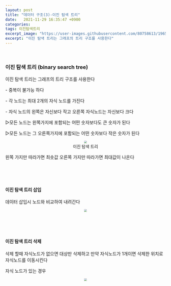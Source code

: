 ```yaml
---
layout: post
title: "데이터 구조(3)-이진 탐색 트리"
date:   2021-11-29 16:35:47 +0900
categories:
tags: 이진탐색트리
excerpt_image: "https://user-images.githubusercontent.com/80758613/196592904-6625649c-b229-4385-8318-9c478d2802a2.png"
excerpt: "이진 탐색 트리는 그래프의 트리 구조를 사용한다"
---
```


﻿﻿

### **이진 탐색 트리 (binary search tree)**

이진 탐색 트리는 그래프의 트리 구조를 사용한다

\- 중복이 불가능 하다

\- 각 노드는 최대 2개의 자식 노드를 가진다

\- 자식 노드의 왼쪽은 자신보다 작고 오른쪽 자식노드는 자신보다 크다

▷모든 노드는 왼쪽가지에 포함되는 어떤 숫자보다도 큰 숫자가 된다

▷모든 노드는 그 오른쪽가지에 포함되는 어떤 숫자보다 작은 숫자가 된다

<center>
<img src="https://user-images.githubusercontent.com/80758613/196592904-6625649c-b229-4385-8318-9c478d2802a2.png" style="zoom:50%;">
</center>			
<center><font size = "2em">이진 탐색 트리</font></center>

﻿왼쪽 가지만 따라가면 최솟값 오른쪽 가지만 따라가면 최대값이 나온다

&nbsp;

﻿

#### **이진 탐색 트리 삽입**

데이터 삽입시 노드와 비교하여 내려간다

<center>
<img src="https://user-images.githubusercontent.com/80758613/196592807-30797b86-507e-4e2c-8af2-ec11c3ef1bb6.png" style="zoom:50%;">
</center>

&nbsp;

&nbsp;

#### **이진 탐색 트리 삭제**

삭제 할때 자식노드가 없으면 대상만 삭제하고 만약 자식노드가 1개이면 삭제한 위치로 자식노드를 이동시킨다

자식 노드가 있는 경우

<center>
<img src="https://user-images.githubusercontent.com/80758613/196592096-2a792226-ea84-4a6f-a7cc-fd6fa8c2f203.png" style="zoom:50%;">
</center>


​				
​				
​						
​				
​			
​		

﻿​